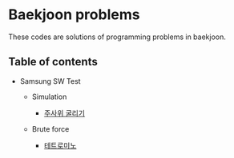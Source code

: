# Baekjoon problems

These codes are solutions of programming problems in baekjoon.


## Table of contents

* Samsung SW Test

    * Simulation

        * [주사위 굴리기](samsung_sw_test/simulation/14499_rolling_a_dice.ipynb)

    * Brute force

        * [테트로미노](samsung_sw_test/brute_force/14500_tetromino.ipynb)
